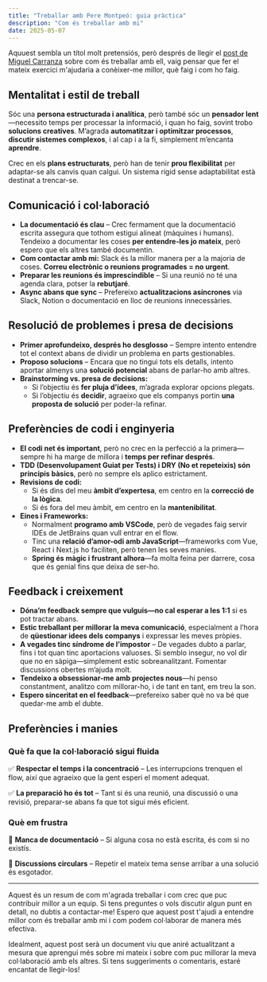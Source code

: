 ```yaml
---
title: "Treballar amb Pere Montpeó: guia pràctica"
description: "Com és treballar amb mi"
date: 2025-05-07
---
```


Aquuest sembla un títol molt pretensiós, però després de llegir el [post de Miguel Carranza](https://miguelcarranza.es/working-with-miguel) sobre com és treballar amb ell, vaig pensar que fer el mateix exercici m'ajudaria a conèixer-me millor, què faig i com ho faig. 

## **Mentalitat i estil de treball**

Sóc una **persona estructurada i analítica**, però també sóc un **pensador lent**—necessito temps per processar la informació, i quan ho faig, sovint trobo **solucions creatives**. M’agrada **automatitzar i optimitzar processos**, **discutir sistemes complexos**, i al cap i a la fi, simplement m’encanta **aprendre**.

Crec en els **plans estructurats**, però han de tenir **prou flexibilitat** per adaptar-se als canvis quan calgui. Un sistema rígid sense adaptabilitat està destinat a trencar-se.


## **Comunicació i col·laboració**

- **La documentació és clau** – Crec fermament que la documentació escrita assegura que tothom estigui alineat (màquines i humans). Tendeixo a documentar les coses **per entendre-les jo mateix**, però espero que els altres també documentin.
- **Com contactar amb mi:** Slack és la millor manera per a la majoria de coses. **Correu electrònic o reunions programades = no urgent**.
- **Preparar les reunions és imprescindible** – Si una reunió no té una agenda clara, potser la **rebutjaré**.
- **Async abans que sync** – Prefereixo **actualitzacions asíncrones** via Slack, Notion o documentació en lloc de reunions innecessàries.

## **Resolució de problemes i presa de decisions**

- **Primer aprofundeixo, després ho desglosso** – Sempre intento entendre tot el context abans de dividir un problema en parts gestionables.
- **Proposo solucions** – Encara que no tingui tots els detalls, intento aportar almenys una **solució potencial** abans de parlar-ho amb altres.
- **Brainstorming vs. presa de decisions:**
    - Si l’objectiu és **fer pluja d’idees**, m’agrada explorar opcions plegats.
    - Si l’objectiu és **decidir**, agraeixo que els companys portin **una proposta de solució** per poder-la refinar.


## **Preferències de codi i enginyeria**

- **El codi net és important**, però no crec en la perfecció a la primera—sempre hi ha marge de millora i **temps per refinar després**.
- **TDD (Desenvolupament Guiat per Tests) i DRY (No et repeteixis) són principis bàsics**, però no sempre els aplico estrictament.
- **Revisions de codi:**
    - Si és dins del meu **àmbit d’expertesa**, em centro en la **correcció de la lògica**.
    - Si és fora del meu àmbit, em centro en la **mantenibilitat**.
- **Eines i Frameworks:**
    - Normalment **programo amb VSCode**, però de vegades faig servir IDEs de JetBrains quan vull entrar en el flow.
    - Tinc una **relació d’amor-odi amb JavaScript**—frameworks com Vue, React i Next.js ho faciliten, però tenen les seves manies.
    - **Spring és màgic i frustrant alhora**—fa molta feina per darrere, cosa que és genial fins que deixa de ser-ho.


## **Feedback i creixement**

- **Dóna’m feedback sempre que vulguis—no cal esperar a les 1:1** si es pot tractar abans.
- **Estic treballant per millorar la meva comunicació**, especialment a l’hora de **qüestionar idees dels companys** i expressar les meves pròpies.
- **A vegades tinc síndrome de l’impostor** – De vegades dubto a parlar, fins i tot quan tinc aportacions valuoses. Si semblo insegur, no vol dir que no en sàpiga—simplement estic sobreanalitzant. Fomentar discussions obertes m’ajuda molt.
- **Tendeixo a obsessionar-me amb projectes nous**—hi penso constantment, analitzo com millorar-ho, i de tant en tant, em treu la son.
- **Espero sinceritat en el feedback**—prefereixo saber què no va bé que quedar-me amb el dubte.

## **Preferències i manies**

### **Què fa que la col·laboració sigui fluida**

✅ **Respectar el temps i la concentració** – Les interrupcions trenquen el flow, així que agraeixo que la gent esperi el moment adequat.

✅ **La preparació ho és tot** – Tant si és una reunió, una discussió o una revisió, preparar-se abans fa que tot sigui més eficient.

### **Què em frustra**

🚫 **Manca de documentació** – Si alguna cosa no està escrita, és com si no existís.

🚫 **Discussions circulars** – Repetir el mateix tema sense arribar a una solució és esgotador.

---

Aquest és un resum de com m'agrada treballar i com crec que puc contribuir millor a un equip. Si tens preguntes o vols discutir algun punt en detall, no dubtis a contactar-me! Espero que aquest post t'ajudi a entendre millor com és treballar amb mi i com podem col·laborar de manera més efectiva.

Idealment, aquest post serà un document viu que aniré actualitzant a mesura que aprengui més sobre mi mateix i sobre com puc millorar la meva col·laboració amb els altres. Si tens suggeriments o comentaris, estaré encantat de llegir-los!